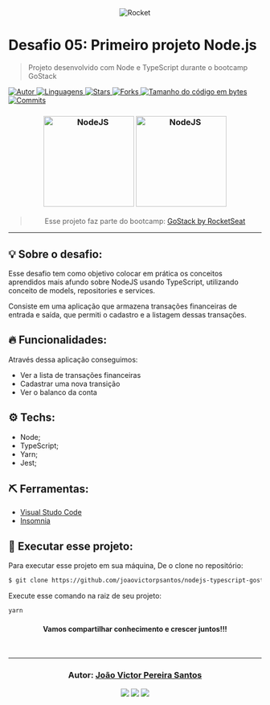 <div align="center">
  <img alt="Rocket"
    src="https://hotmart.s3.amazonaws.com/product_contents/0569fee6-8c8f-4dee-a46d-80102ced177a/Header_Product_1920x450.jpg"
  />

</div>

# Desafio 05: Primeiro projeto Node.js

> Projeto desenvolvido com Node e TypeScript durante o bootcamp GoStack

<a href="https://github.com/joaovictorpsantos">
<img alt="Autor" src="https://img.shields.io/badge/autor-JoãoVictorPereiraSantos-7159c1?style=flat-square">
</a>

<a href="#">
<img alt="Linguagens" src="https://img.shields.io/github/languages/count/joaovictorpsantos/nodejs-typescript-gostack-challenge-5?color=7159c1&style=flat-square">
</a>

<a href="https://github.com/joaovictorpsantos/nodejs-typescript-gostack-challenge-5/stargazers">
<img alt="Stars" src="https://img.shields.io/github/stars/joaovictorpsantos/nodejs-typescript-gostack-challenge-5?color=7159c1&style=flat-square">
</a>

<a href="https://github.com/joaovictorpsantos/nodejs-typescript-gostack-challenge-5/network/members">
<img alt="Forks" src="https://img.shields.io/github/forks/joaovictorpsantos/nodejs-typescript-gostack-challenge-5?color=7159c1&style=flat-square">
</a>

<a href="#">
<img alt="Tamanho do código em bytes" src="https://img.shields.io/github/languages/code-size/joaovictorpsantos/nodejs-typescript-gostack-challenge-5?color=7159c1&style=flat-square">
</a>

<a href="https://github.com/joaovictorpsantos/nodejs-typescript-gostack-challenge-5/commits/master">
<img alt="Commits" src="https://img.shields.io/github/last-commit/joaovictorpsantos/nodejs-typescript-gostack-challenge-5?color=7159c1&style=flat-square">
</a>

<h3 align="center">
  <img alt="NodeJS"
    src="https://camo.githubusercontent.com/cd88c471b7792557ac0b208fe9d8d7da19173cb7/68747470733a2f2f61727261796f75746f66696e6465782e66696c65732e776f726470726573732e636f6d2f323031372f30362f6e6f64652e706e67" width="180px"/>
	<img alt="NodeJS"
    src="https://rafaell-lycan.com/assets/images/posts/intro-typescript.png" width="180px"/>
</h3>

<blockquote align="center">
  Esse projeto faz parte do bootcamp:
    <a href="https://rocketseat.com.br/gostack">
      GoStack by RocketSeat
    </a>
</blockquote>

<hr/>

## 💡 Sobre o desafio:

Esse desafio tem como objetivo colocar em prática os conceitos aprendidos mais afundo sobre NodeJS usando TypeScript, utilizando conceito de models, repositories e services.

Consiste em uma aplicação que armazena transações financeiras de entrada e saída, que permiti o cadastro e a listagem dessas transações.

## 🔥 Funcionalidades:

Através dessa aplicação conseguimos:

- Ver a lista de transações financeiras
- Cadastrar uma nova transição
- Ver o balanco da conta

## ⚙️ Techs:

- Node;
- TypeScript;
- Yarn;
- Jest;

## ⛏ Ferramentas:

- [Visual Studo Code](https://code.visualstudio.com/download)
- [Insomnia](https://insomnia.rest/download/)

## 🏁 Executar esse projeto:

Para executar esse projeto em sua máquina,
De o clone no repositório:

```bash
$ git clone https://github.com/joaovictorpsantos/nodejs-typescript-gostack-challenge-5.git
```

Execute esse comando na raiz de seu projeto:

```bash
yarn
```


<h4 align="center">
  Vamos compartilhar conhecimento e crescer juntos!!!
</h4>

<br/>

---

<h3 align="center">
Autor: <a alt="João Victor Pereira Santos" href="https://github.com/joaovictorpsantos">João Victor Pereira Santos</a>
</h3>

<p align="center">

  <a alt="João Victor Pereira Santos Linkedin" href="https://www.linkedin.com/in/joao-victor-pereira-santos//">
    <img src="https://img.shields.io/badge/LinkedIn-Jo%C3%A3o%20Victor%20Pereira%20Santos-blue?logo=linkedin"/></a>
  <a alt="João Victor Pereira Santos GitHub" href="https://github.com/joaovictorpsantos">
  <img src="https://img.shields.io/badge/GitHub-joaovictorpsantos-lightgrey?logo=github"/></a>
 <a alt="João Victor Pereira Santos Twitter" href="https://twitter.com/_joaovictorps">
  <img src="https://img.shields.io/badge/Twitter-__joaovictorps-blue?logo=twitter"/></a>

</p>
